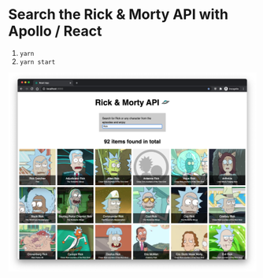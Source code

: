 # Search the Rick & Morty API with Apollo / React

1. ```yarn ```  
2. ```yarn start ```

![Rick & Morty API](https://github.com/guusvandewal/apollo-rick-morty-api/blob/master/src/static/rick-morty-api.png?raw=true)

